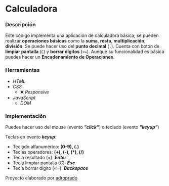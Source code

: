 # Calculadora

### Descripción

Este código implementa una aplicación de calculadora básica; se pueden realizar **operaciones básicas** como la **suma**, **resta**, **multiplicación**, **división**. Se puede hacer uso del **punto decimal** (`.`). Cuenta con botón de **limpiar pantalla** (`C`) y **borrar dígitos** (`<=`). Aunque su funcionalidad es básica puedes hacer un **Encadenamiento de Operaciones**.

### Herramientas

- _HTML_
- _CSS_
  - ❌ _Responsive_
- _JavaScript_
  - _DOM_

### Implementación

Puedes hacer uso del mouse (evento **_"click"_**) o teclado (evento **_"keyup"_**)

Teclas en evento **_keyup_**:

- Teclado alfanumérico: **(0-9), (.)**
- Teclas operadores: **(+), (-), (\*), (/)**
- Tecla resultado (=): **_Enter_**
- Tecla limpiar pantalla (C): **_Esc_**
- Tecla borrar dígito (<=): **_Backspace_**

Proyecto elaborado por [adroprado](https://github.com/adroprado)
